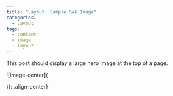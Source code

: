```yaml
---
title: "Layout: Sample SVG Image"
categories:
  - Layout
tags:
  - content
  - image
  - layout
---
```


This post should display a large hero image at the top of a page.

![image-center](
<script type="text/javascript" src="https://www.gstatic.com/charts/loader.js"></script>
<script type="text/javascript">
google.charts.load("current", {packages:["corechart"]});
google.charts.setOnLoadCallback(drawChart);
function drawChart() {
var data = google.visualization.arrayToDataTable([
['Task', 'Hours per Day'],
['Top 5 Nifty 50', 22.46],
['Rest of Nifty 50', 77.54]
]);
var options = {
title: '2014',
pieHole: 0.3,
};
var chart = new google.visualization.PieChart(document.getElementById('donutchart'));
chart.draw(data, options);
}
</script>
){: .align-center}
<body>
<div id="donutchart" style="width: 480px; height: 480px;"></div>
</body>
